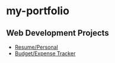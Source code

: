 # my-portfolio


## Web Development Projects
- [Resume/Personal](https://personal-web-65hi.onrender.com)
- [Budget/Expense Tracker](https://budget-web-8x27.onrender.com)
